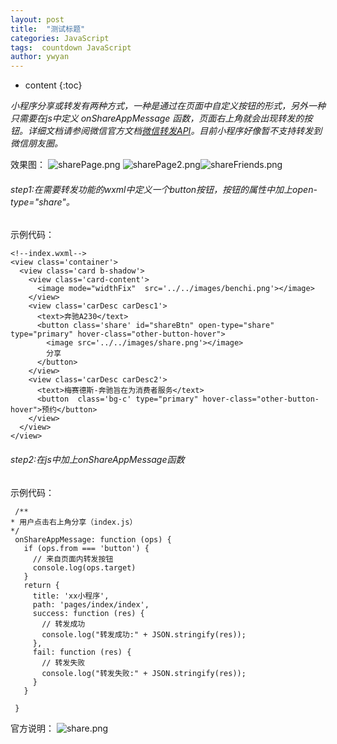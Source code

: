 ```yaml
---
layout: post
title:  "测试标题"
categories: JavaScript
tags:  countdown JavaScript
author: ywyan
---
```


* content
{:toc}


*小程序分享或转发有两种方式，一种是通过在页面中自定义按钮的形式，另外一种只需要在js中定义 onShareAppMessage 函数，页面右上角就会出现转发的按钮。详细文档请参阅微信官方文档[微信转发API](https://mp.weixin.qq.com/debug/wxadoc/dev/api/share.html)。目前小程序好像暂不支持转发到微信朋友圈。*

效果图：
![sharePage.png](http://upload-images.jianshu.io/upload_images/4041074-7b51b5930755c8f4.png?imageMogr2/auto-orient/strip%7CimageView2/2/w/1240) ![sharePage2.png](http://upload-images.jianshu.io/upload_images/4041074-4a5121ac00603d3a.png?imageMogr2/auto-orient/strip%7CimageView2/2/w/1240)![shareFriends.png](http://upload-images.jianshu.io/upload_images/4041074-16d16392d639d0b8.png?imageMogr2/auto-orient/strip%7CimageView2/2/w/1240)

###### step1:在需要转发功能的wxml中定义一个button按钮，按钮的属性中加上open-type="share"。
示例代码：
```
<!--index.wxml-->
<view class='container'>
  <view class='card b-shadow'>
    <view class='card-content'>
      <image mode="widthFix"  src='../../images/benchi.png'></image> 
    </view>
    <view class='carDesc carDesc1'>
      <text>奔驰A230</text>
      <button class='share' id="shareBtn" open-type="share" type="primary" hover-class="other-button-hover">
        <image src='../../images/share.png'></image>
        分享
      </button>
    </view>
    <view class='carDesc carDesc2'>
      <text>梅赛德斯-奔驰旨在为消费者服务</text>
      <button  class='bg-c' type="primary" hover-class="other-button-hover">预约</button>
    </view>
  </view> 
</view>
```
###### step2:在js中加上onShareAppMessage函数 
示例代码：
 ```
  /**
* 用户点击右上角分享（index.js）
*/
  onShareAppMessage: function (ops) {
    if (ops.from === 'button') {
      // 来自页面内转发按钮
      console.log(ops.target)
    }
    return {
      title: 'xx小程序',
      path: 'pages/index/index',
      success: function (res) {
        // 转发成功
        console.log("转发成功:" + JSON.stringify(res));
      },
      fail: function (res) {
        // 转发失败
        console.log("转发失败:" + JSON.stringify(res));
      }
    }

  }
```
官方说明：
![share.png](http://upload-images.jianshu.io/upload_images/4041074-f3735623201ba329.png?imageMogr2/auto-orient/strip%7CimageView2/2/w/1240)



